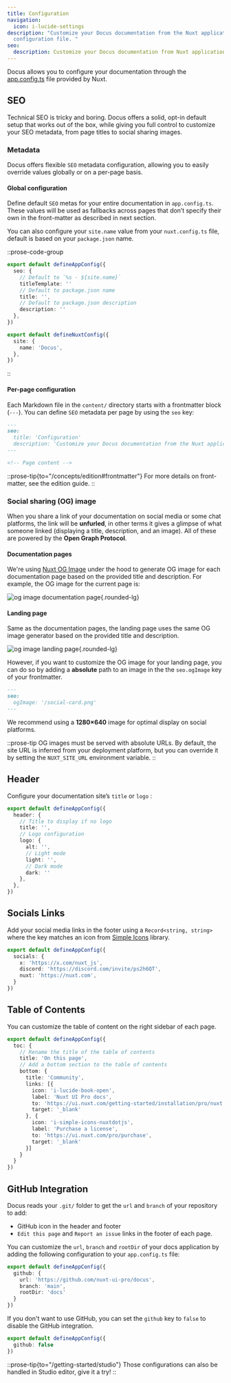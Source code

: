 ```yaml
---
title: Configuration
navigation:
  icon: i-lucide-settings
description: "Customize your Docus documentation from the Nuxt application
  configuration file. "
seo:
  description: Customize your Docus documentation from Nuxt application configuration file.
---
```


Docus allows you to configure your documentation through the [app.config.ts](https://nuxt.com/docs/guide/directory-structure/app-config) file provided by Nuxt.

## SEO

Technical SEO is tricky and boring. Docus offers a solid, opt-in default setup that works out of the box, while giving you full control to customize your SEO metadata, from page titles to social sharing images.

### Metadata

Docus offers flexible `SEO` metadata configuration, allowing you to easily override values globally or on a per-page basis.

#### Global configuration

Define default `SEO` metas for your entire documentation in `app.config.ts`. These values will be used as fallbacks across pages that don’t specify their own in the front-matter as described in next section.

You can also configure your `site.name` value from your `nuxt.config.ts` file, default is based on your `package.json` name.

::prose-code-group
```ts [app.config.ts]
export default defineAppConfig({
  seo: {
    // Default to `%s - ${site.name}`
    titleTemplate: ''
    // Default to package.json name
    title: '',
    // Default to package.json description
    description: ''
  },
})
```

```ts [nuxt.config.ts]
export default defineNuxtConfig({
  site: {
    name: 'Docus',
  },
})
```
::

#### Per-page configuration

Each Markdown file in the `content/` directory starts with a frontmatter block (`---`). You can define `SEO` metadata per page by using the `seo` key:

```md [content/concepts/configuration.md]
---
seo:
  title: 'Configuration'
  description: 'Customize your Docus documentation from the Nuxt application configuration file.'
---

<!-- Page content -->
```

::prose-tip{to="/concepts/edition#frontmatter"}
For more details on front-matter, see the edition guide.
::

### **Social sharing (OG) image**

When you share a link of your documentation on social media or some chat platforms, the link will be **unfurled**, in other terms it gives a glimpse of what someone linked (displaying a title, description, and an image). All of these are powered by the **Open Graph Protocol**.

#### Documentation pages

We're using [Nuxt OG Image](https://nuxtseo.com/docs/og-image/getting-started/introduction) under the hood to generate OG image for each documentation page based on the provided title and description. For example, the OG image for the current page is:

![og image documentation page](https://docus.dev/__og-image__/static/concepts/configuration/og.png){.rounded-lg}

#### Landing page

Same as the documentation pages, the landing page uses the same OG image generator based on the provided title and description.

![og image landing page](https://docus.dev/__og-image__/static/og.png){.rounded-lg}

However, if you want to customize the OG image for your landing page, you can do so by adding a **absolute** path to an image in the the `seo.ogImage` key of your frontmatter.

```md [content/index.md]
---
seo:
  ogImage: '/social-card.png'
---
```

We recommend using a **1280×640** image for optimal display on social platforms.

::prose-tip
OG images must be served with absolute URLs. By default, the site URL is inferred from your deployment platform, but you can override it by setting the `NUXT_SITE_URL` environment variable.
::

## Header

Configure your documentation site’s `title` or `logo` :

```ts [app.config.ts]
export default defineAppConfig({
  header: {
    // Title to display if no logo
    title: '',
    // Logo configuration
    logo: {
      alt: '',
      // Light mode
      light: '',
      // Dark mode
      dark: ''
    },
  },
})
```

## Socials Links

Add your social media links in the footer using a `Record<string, string>` where the key matches an icon from [Simple Icons](https://simpleicons.org/) library.

```ts [app.config.ts]
export default defineAppConfig({
  socials: {
    x: 'https://x.com/nuxt_js',
    discord: 'https://discord.com/invite/ps2h6QT',
    nuxt: 'https://nuxt.com',
  }
})
```

## Table of Contents

You can customize the table of content on the right sidebar of each page.

```ts [app.config.ts]
export default defineAppConfig({
  toc: {
    // Rename the title of the table of contents
    title: 'On this page',
    // Add a bottom section to the table of contents
    bottom: {
      title: 'Community',
      links: [{
        icon: 'i-lucide-book-open',
        label: 'Nuxt UI Pro docs',
        to: 'https://ui.nuxt.com/getting-started/installation/pro/nuxt',
        target: '_blank'
      }, {
        icon: 'i-simple-icons-nuxtdotjs',
        label: 'Purchase a license',
        to: 'https://ui.nuxt.com/pro/purchase',
        target: '_blank'
      }]
    }
  }
})
```

## GitHub Integration

Docus reads your `.git/` folder to get the `url` and `branch` of your repository to add:

- GitHub icon in the header and footer
- `Edit this page` and `Report an issue` links in the footer of each page.

You can customize the `url`, `branch` and `rootDir` of your docs application by adding the following configuration to your `app.config.ts` file:

```ts [app.config.ts]
export default defineAppConfig({
  github: {
    url: 'https://github.com/nuxt-ui-pro/docus',
    branch: 'main',
    rootDir: 'docs'
  }
})
```

If you don't want to use GitHub, you can set the `github` key to `false` to disable the GitHub integration.

```ts [app.config.ts]
export default defineAppConfig({
  github: false
})
```

::prose-tip{to="/getting-started/studio"}
Those configurations can also be handled in Studio editor, give it a try!
::
